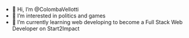 - 👋 Hi, I’m @ColombaVellotti
- 👀 I’m interested in politics and games
- 🌱 I’m currently learning web developing to become a Full Stack Web Developer on Start2Impact

<!---
ColombaVellotti/ColombaVellotti is a ✨ special ✨ repository because its `README.md` (this file) appears on your GitHub profile.
You can click the Preview link to take a look at your changes.
--->
